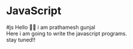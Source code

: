 # JavaScript
#js 
Hello 🙋‍♂️ i am prathamesh gunjal
<br>
Here i am going to write the javascript programs.
<br> 
stay tuned!!
